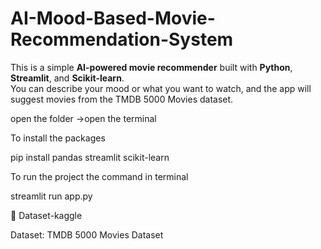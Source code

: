 ﻿# AI-Mood-Based-Movie-Recommendation-System

 
This is a simple **AI-powered movie recommender** built with **Python**, **Streamlit**, and **Scikit-learn**.  
You can describe your mood or what you want to watch, and the app will suggest movies from the TMDB 5000 Movies dataset.


open the folder ->open the terminal


To install the packages


pip install pandas streamlit scikit-learn


To run the project  the command in terminal


streamlit run app.py


📂 Dataset-kaggle


Dataset: TMDB 5000 Movies Dataset






